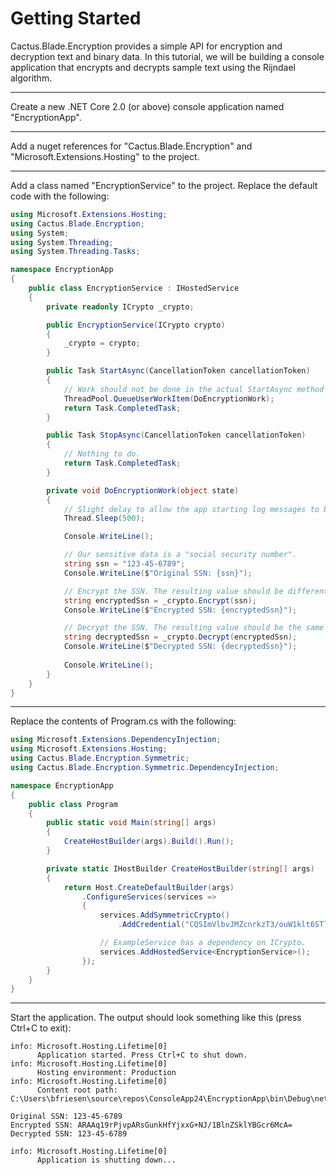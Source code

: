 # Getting Started

Cactus.Blade.Encryption provides a simple API for encryption and decryption text and binary data. In this tutorial, we will be building a console application that encrypts and decrypts sample text using the Rijndael algorithm.

---

Create a new .NET Core 2.0 (or above) console application named "EncryptionApp".

---

Add a nuget references for "Cactus.Blade.Encryption" and "Microsoft.Extensions.Hosting" to the project.

---

Add a class named "EncryptionService" to the project. Replace the default code with the following:

```c#
using Microsoft.Extensions.Hosting;
using Cactus.Blade.Encryption;
using System;
using System.Threading;
using System.Threading.Tasks;

namespace EncryptionApp
{
    public class EncryptionService : IHostedService
    {
        private readonly ICrypto _crypto;

        public EncryptionService(ICrypto crypto)
        {
            _crypto = crypto;
        }

        public Task StartAsync(CancellationToken cancellationToken)
        {
            // Work should not be done in the actual StartAsync method of an IHostedService.
            ThreadPool.QueueUserWorkItem(DoEncryptionWork);
            return Task.CompletedTask;
        }

        public Task StopAsync(CancellationToken cancellationToken)
        {
            // Nothing to do.
            return Task.CompletedTask;
        }

        private void DoEncryptionWork(object state)
        {
            // Slight delay to allow the app starting log messages to be written.
            Thread.Sleep(500);

            Console.WriteLine();

            // Our sensitive data is a "social security number".
            string ssn = "123-45-6789";
            Console.WriteLine($"Original SSN: {ssn}");

            // Encrypt the SSN. The resulting value should be different from the original SSN.
            string encryptedSsn = _crypto.Encrypt(ssn);
            Console.WriteLine($"Encrypted SSN: {encryptedSsn}");

            // Decrypt the SSN. The resulting value should be the same as the original SSN.
            string decryptedSsn = _crypto.Decrypt(encryptedSsn);
            Console.WriteLine($"Decrypted SSN: {decryptedSsn}");
            
            Console.WriteLine();
        }
    }
}
```

---

Replace the contents of Program.cs with the following:

```c#
using Microsoft.Extensions.DependencyInjection;
using Microsoft.Extensions.Hosting;
using Cactus.Blade.Encryption.Symmetric;
using Cactus.Blade.Encryption.Symmetric.DependencyInjection;

namespace EncryptionApp
{
    public class Program
    {
        public static void Main(string[] args)
        {
            CreateHostBuilder(args).Build().Run();
        }

        private static IHostBuilder CreateHostBuilder(string[] args)
        {
            return Host.CreateDefaultBuilder(args)
                .ConfigureServices(services =>
                {
                    services.AddSymmetricCrypto()
                        .AddCredential("CQSImVlbvJMZcnrkzT3/ouW1klt6STljrDjRiBzIsSk=", SymmetricAlgorithm.Rijndael);

                    // ExampleService has a dependency on ICrypto.
                    services.AddHostedService<EncryptionService>();
                });
        }
    }
}
```

---

Start the application. The output should look something like this (press Ctrl+C to exit):

```
info: Microsoft.Hosting.Lifetime[0]
      Application started. Press Ctrl+C to shut down.
info: Microsoft.Hosting.Lifetime[0]
      Hosting environment: Production
info: Microsoft.Hosting.Lifetime[0]
      Content root path: C:\Users\bfriesen\source\repos\ConsoleApp24\EncryptionApp\bin\Debug\netcoreapp3.1

Original SSN: 123-45-6789
Encrypted SSN: ARAAq19rPjvpARsGunkHfYjxxG+NJ/1BlnZSklYBGcr6McA=
Decrypted SSN: 123-45-6789

info: Microsoft.Hosting.Lifetime[0]
      Application is shutting down...
```